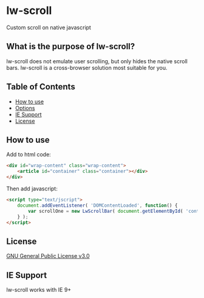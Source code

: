 # lw-scroll

Custom scroll on native javascript

## What is the purpose of lw-scroll?

lw-scroll does not emulate user scrolling, but only hides the native scroll bars.
lw-scroll is a cross-browser solution most suitable for you.

## Table of Contents

* [How to use](#how-to-use)
* [Options](#options)
* [IE Support](#ie-support)
* [License](#license)

## How to use

Add to html code:
```html
<div id="wrap-content" class="wrap-content">
    <article id="container" class="container"></div>
</div>
```

Then add javascript:
```html
<script type="text/jscript">
    document.addEventListener( 'DOMContentLoaded', function() {
        var scrollOne = new LwScrollBar( document.getElementById( 'container' ) );
    } );
</script>
```

## License

[GNU General Public License v3.0](LICENSE)

## IE Support

lw-scroll works with IE 9+
